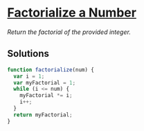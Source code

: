 # [Factorialize a Number](http://www.freecodecamp.com/challenges/factorialize-a-number)

*Return the factorial of the provided integer.*

## Solutions

```javascript
function factorialize(num) {
  var i = 1;
  var myFactorial = 1;
  while (i <= num) {
    myFactorial *= i;
    i++;
  }
  return myFactorial;
}

```
